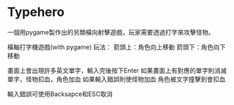 # Typehero
一個用pygame製作出的另類橫向射擊遊戲，玩家需要透過打字來攻擊怪物。


橫軸打字機遊戲(with pygame)
玩法：
箭頭上：角色向上移動
箭頭下：角色向下移動

畫面上會出現許多英文單字，輸入完後按下Enter
如果畫面上有對應的單字則消滅單字，怪物扣血，角色加血
如果輸入錯誤則使怪物加血
角色被文字撞擊到會扣血

輸入錯誤可使用Backsapce和ESC取消
